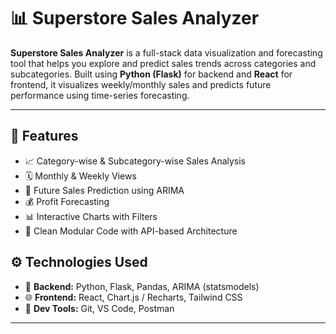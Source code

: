 # 📊 Superstore Sales Analyzer

**Superstore Sales Analyzer** is a full-stack data visualization and forecasting tool that helps you explore and predict sales trends across categories and subcategories. Built using **Python (Flask)** for backend and **React** for frontend, it visualizes weekly/monthly sales and predicts future performance using time-series forecasting.

---

## 🚀 Features

- 📈 Category-wise & Subcategory-wise Sales Analysis
- 🗓️ Monthly & Weekly Views
- 🔮 Future Sales Prediction using ARIMA
- 💰 Profit Forecasting
- 📊 Interactive Charts with Filters
- 🧠 Clean Modular Code with API-based Architecture

## ⚙️ Technologies Used

- 🔧 **Backend:** Python, Flask, Pandas, ARIMA (statsmodels)
- 🌐 **Frontend:** React, Chart.js / Recharts, Tailwind CSS
- 🧪 **Dev Tools:** Git, VS Code, Postman

---